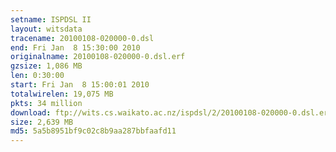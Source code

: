 ```yaml
---
setname: ISPDSL II
layout: witsdata
tracename: 20100108-020000-0.dsl
end: Fri Jan  8 15:30:00 2010
originalname: 20100108-020000-0.dsl.erf
gzsize: 1,086 MB
len: 0:30:00
start: Fri Jan  8 15:00:01 2010
totalwirelen: 19,075 MB
pkts: 34 million
download: ftp://wits.cs.waikato.ac.nz/ispdsl/2/20100108-020000-0.dsl.erf.gz
size: 2,639 MB
md5: 5a5b8951bf9c02c8b9aa287bbfaafd11
---
```

